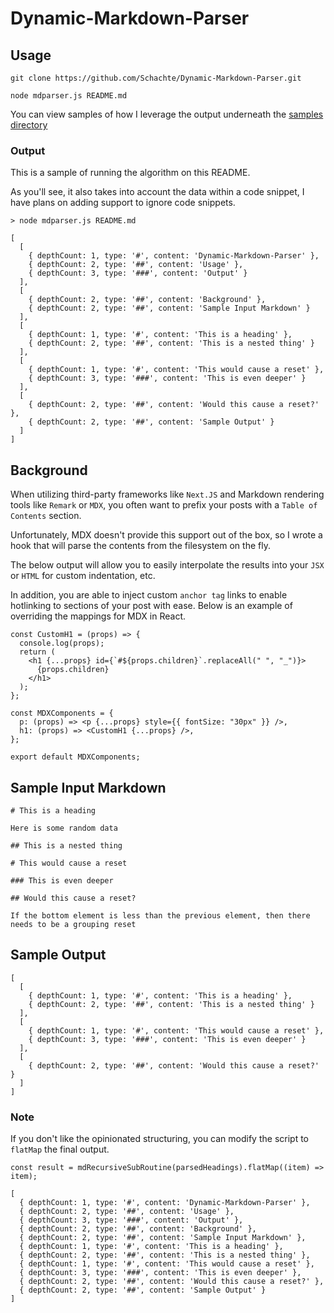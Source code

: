 # Dynamic-Markdown-Parser

## Usage

`git clone https://github.com/Schachte/Dynamic-Markdown-Parser.git`

`node mdparser.js README.md`

You can view samples of how I leverage the output underneath the [samples directory](./samples)

### Output

This is a sample of running the algorithm on this README.

As you'll see, it also takes into account the data within a code snippet, I have plans on adding support to ignore code snippets.

```
> node mdparser.js README.md

[
  [
    { depthCount: 1, type: '#', content: 'Dynamic-Markdown-Parser' },
    { depthCount: 2, type: '##', content: 'Usage' },
    { depthCount: 3, type: '###', content: 'Output' }
  ],
  [
    { depthCount: 2, type: '##', content: 'Background' },
    { depthCount: 2, type: '##', content: 'Sample Input Markdown' }
  ],
  [
    { depthCount: 1, type: '#', content: 'This is a heading' },
    { depthCount: 2, type: '##', content: 'This is a nested thing' }
  ],
  [
    { depthCount: 1, type: '#', content: 'This would cause a reset' },
    { depthCount: 3, type: '###', content: 'This is even deeper' }
  ],
  [
    { depthCount: 2, type: '##', content: 'Would this cause a reset?' },
    { depthCount: 2, type: '##', content: 'Sample Output' }
  ]
]
```

## Background

When utilizing third-party frameworks like `Next.JS` and Markdown rendering tools like `Remark` or `MDX`, you often want to prefix your posts with a `Table of Contents` section.

Unfortunately, MDX doesn't provide this support out of the box, so I wrote a hook that will parse the contents from the filesystem on the fly.

The below output will allow you to easily interpolate the results into your `JSX` or `HTML` for custom indentation, etc.

In addition, you are able to inject custom `anchor tag` links to enable hotlinking to sections of your post with ease. Below is an example of overriding the mappings for MDX in React.

```
const CustomH1 = (props) => {
  console.log(props);
  return (
    <h1 {...props} id={`#${props.children}`.replaceAll(" ", "_")}>
      {props.children}
    </h1>
  );
};

const MDXComponents = {
  p: (props) => <p {...props} style={{ fontSize: "30px" }} />,
  h1: (props) => <CustomH1 {...props} />,
};

export default MDXComponents;

```

## Sample Input Markdown

```
# This is a heading

Here is some random data 

## This is a nested thing

# This would cause a reset

### This is even deeper

## Would this cause a reset?

If the bottom element is less than the previous element, then there needs to be a grouping reset
```

## Sample Output

```
[
  [
    { depthCount: 1, type: '#', content: 'This is a heading' },
    { depthCount: 2, type: '##', content: 'This is a nested thing' }
  ],
  [
    { depthCount: 1, type: '#', content: 'This would cause a reset' },
    { depthCount: 3, type: '###', content: 'This is even deeper' }
  ],
  [
    { depthCount: 2, type: '##', content: 'Would this cause a reset?' }
  ]
]
```

### Note

If you don't like the opinionated structuring, you can modify the script to `flatMap` the final output.

```
const result = mdRecursiveSubRoutine(parsedHeadings).flatMap((item) => item);
```

```
[
  { depthCount: 1, type: '#', content: 'Dynamic-Markdown-Parser' },
  { depthCount: 2, type: '##', content: 'Usage' },
  { depthCount: 3, type: '###', content: 'Output' },
  { depthCount: 2, type: '##', content: 'Background' },
  { depthCount: 2, type: '##', content: 'Sample Input Markdown' },
  { depthCount: 1, type: '#', content: 'This is a heading' },
  { depthCount: 2, type: '##', content: 'This is a nested thing' },
  { depthCount: 1, type: '#', content: 'This would cause a reset' },
  { depthCount: 3, type: '###', content: 'This is even deeper' },
  { depthCount: 2, type: '##', content: 'Would this cause a reset?' },
  { depthCount: 2, type: '##', content: 'Sample Output' }
]
```